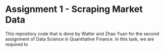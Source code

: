 # Assignment 1 - Scraping Market Data

This repository code that is done by Walter and Zhao Yuan for the second assignment of Data Science in Quantitative Finance. In this task, we are required to
